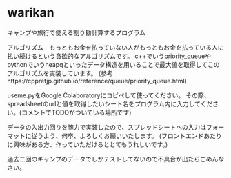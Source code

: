 # warikan
 キャンプや旅行で使える割り勘計算するプログラム

 アルゴリズム　もっともお金を払っていない人がもっともお金を払っている人に払い続けるという貪欲的なアルゴリズムです。
               c++でいうpriority_queueやpythonでいうheapqといったデータ構造を用いることで最大値を取得してこのアルゴリズムを実装しています。
               (参考https://cpprefjp.github.io/reference/queue/priority_queue.html)

useme.pyをGoogle Colaboratoryにコピペして使ってください。
その際、spreadsheetのurlと値を取得したいシート名をプログラム内に入力してください。(コメントでTODOがついている場所です)

データの入出力回りを腕力で実装したので、スプレッドシートへの入力はフォーマットに従うよう、何卒、よろしくお願いいたします。
(フロントエンドあたりに興味がある方、作っていただけるととてもうれしいです。)

過去二回のキャンプのデータでしかテストしてないので不具合が出たらごめんなさい。
